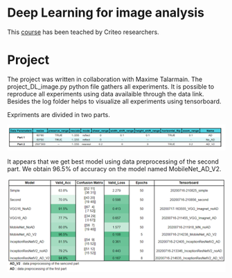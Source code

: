 <h1>Deep Learning for image analysis</h1>

This [course](https://github.com/criteo-research/master-iasd) has been teached by Criteo researchers. 

<h1>Project</h1>

The project was written in collaboration with Maxime Talarmain. 
The project_DL_image.py python file gathers all experiments. It is possible to reproduce all experiments using data availaible through the data link.
Besides the log folder helps to visualize all experiments using tensorboard. 

Expriments are divided in two parts. 

![Test Image 4](https://raw.githubusercontent.com/Olivierrd/IASD_master/master/Deep%20Learning%20for%20image%20analysis/Data_Preprocessing.PNG)


It appears that we get best model using data preprocessing of the second part. We obtain 96.5% of accuracy on the model named MobileNet_AD_V2.

![Test Image 5](https://raw.githubusercontent.com/Olivierrd/IASD_master/master/Deep%20Learning%20for%20image%20analysis/Results.PNG)
